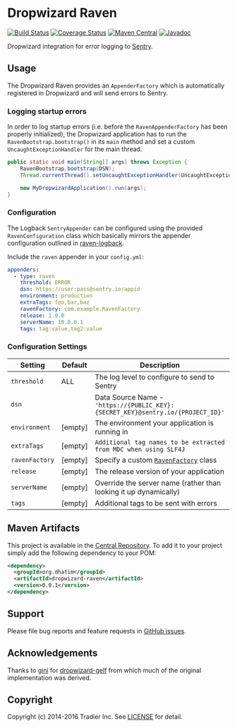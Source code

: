 # Dropwizard Raven

[![Build Status](https://travis-ci.org/dhatim/dropwizard-raven.png?branch=master)](https://travis-ci.org/dhatim/dropwizard-raven)
[![Coverage Status](https://coveralls.io/repos/github/dhatim/dropwizard-raven/badge.svg?branch=master)](https://coveralls.io/github/dhatim/dropwizard-raven?branch=master)
[![Maven Central](https://maven-badges.herokuapp.com/maven-central/org.dhatim/dropwizard-raven/badge.svg)](https://maven-badges.herokuapp.com/maven-central/org.dhatim/dropwizard-raven)
[![Javadoc](https://javadoc-emblem.rhcloud.com/doc/org.dhatim/dropwizard-raven/badge.svg)](http://www.javadoc.io/doc/org.dhatim/dropwizard-raven)

Dropwizard integration for error logging to [Sentry](https://sentry.io).

## Usage

The Dropwizard Raven provides an `AppenderFactory` which is automatically registered in Dropwizard and will send errors to Sentry.

### Logging startup errors

In order to log startup errors (i.e. before the `RavenAppenderFactory` has been properly initialized), the Dropwizard application has to run the `RavenBootstrap.bootstrap()` in its `main` method and set a custom `UncaughtExceptionHandler` for the main thread.

```java
public static void main(String[] args) throws Exception {
    RavenBootstrap.bootstrap(DSN);
    Thread.currentThread().setUncaughtExceptionHandler(UncaughtExceptionHandlers.systemExit());

    new MyDropwizardApplication().run(args);
}
```

### Configuration

The Logback `SentryAppender` can be configured using the provided `RavenConfiguration` class which basically mirrors the appender configuration outlined in [raven-logback](https://github.com/getsentry/raven-java/tree/master/raven-logback).

Include the `raven` appender in your `config.yml`:

```yaml
appenders:
  - type: raven
    threshold: ERROR
    dsn: https://user:pass@sentry.io/appid
    environment: production
    extraTags: foo,bar,baz
    ravenFactory: com.example.RavenFactory
    release: 1.0.0
    serverName: 10.0.0.1
    tags: tag:value,tag2:value
```

### Configuration Settings

| Setting | Default | Description | Example Value |
|---|---|---|---|
| `threshold` | ALL | The log level to configure to send to Sentry | `ERROR` |
| `dsn` |   | Data Source Name - `'https://{PUBLIC_KEY}:{SECRET_KEY}@sentry.io/{PROJECT_ID}'` | `https://foo:bar@sentry.io/12345` |
| `environment` | [empty] | The environment your application is running in |  `production` |
| `extraTags` | [empty] | `Additional tag names to be extracted from MDC when using SLF4J` | `foo,bar,baz` |
| `ravenFactory` | [empty] | Specify a custom [`RavenFactory`](https://github.com/getsentry/raven-java/blob/master/raven/src/main/java/com/getsentry/raven/RavenFactory.java) class | `com.example.RavenFactory` |
| `release` | [empty] | The release version of your application | `1.0.0` |
| `serverName` | [empty] | Override the server name (rather than looking it up dynamically) | `10.0.0.1` |
| `tags` | [empty] | Additional tags to be sent with errors | `tag1:value1,tag2:value2` |

## Maven Artifacts

This project is available in the [Central Repository](http://search.maven.org/#search%7Cgav%7C1%7Cg%3A%22org.dhatim%22%20AND%20a%3A%22dropwizard-raven%22). To add it to your project simply add the following dependency to your POM:

```xml
<dependency>
  <groupId>org.dhatim</groupId>
  <artifactId>dropwizard-raven</artifactId>
  <version>0.0.1</version>
</dependency>
```

## Support

Please file bug reports and feature requests in [GitHub issues](https://github.com/dhatim/dropwizard-raven/issues).

## Acknowledgements

Thanks to [gini](https://github.com/gini) for [dropwizard-gelf](https://github.com/gini/dropwizard-gelf) from which much of the original implementation was derived.

## Copyright

Copyright (c) 2014-2016 Tradier Inc. See [LICENSE](LICENSE.md) for detail.
